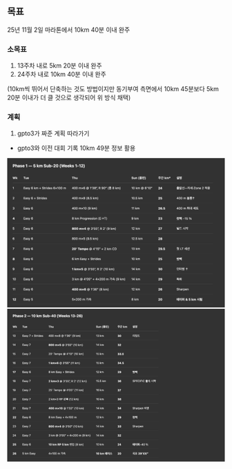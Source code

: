 ## 목표
25년 11월 2일 마라톤에서 10km 40분 이내 완주

### 소목표

1. 13주차 내로 5km 20분 이내 완주 
2. 24주차 내로 10km 40분 이내 완주

(10km씩 뛰어서 단축하는 것도 방법이지만 동기부여 측면에서 10km 45분보다 5km 20분 이내가 더 클 것으로 생각되어 위 방식 채택)


### 계획

1. gpto3가 짜준 계획 따라가기
- gpto3와 이전 대회 기록 10km 49분 정보 활용

![훈련 계획](./plans/훈련%20계획.png)
![훈련 계획](./plans/훈련%20계획2.png)
